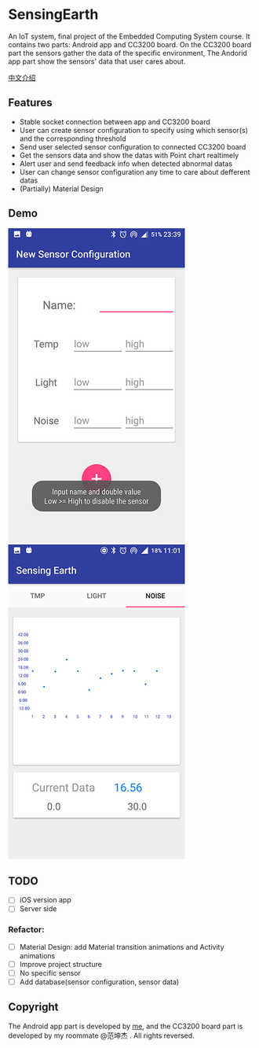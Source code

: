 # SensingEarth

An IoT system, final project of the Embedded Computing System course. It contains two parts: Android app and CC3200 board. On the CC3200 board part the sensors gather the data of the specific environment, The Andorid app part show the sensors' data that user cares about.

[中文介绍](README_CN.md)

## Features

* Stable socket connection between app and CC3200 board
* User can create sensor configuration to specify using which sensor(s) and the corresponding threshold
* Send user selected sensor configuration to connected CC3200 board
* Get the sensors data and show the datas with Point chart realtimely
* Alert user and send feedback info when detected abnormal datas
* User can change sensor configuration any time to care about defferent datas
* (Partially) Material Design

## Demo

![](demo/demo_config.png) ![](demo/demo_nosie.png)

## TODO

* [ ] iOS version app
* [ ] Server side

### Refactor:

* [ ] Material Design: add Material transition animations and Activity animations
* [ ] Improve project structure
* [ ] No specific sensor
* [ ] Add database(sensor configuration, sensor data)

## Copyright

The Android app part is developed by [me](https://github.com/notgao), and the CC3200 board part is developed by my roommate @范坤杰 .  All rights reversed.